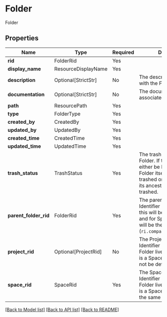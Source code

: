 # Folder

Folder

## Properties
| Name | Type | Required | Description |
| ------------ | ------------- | ------------- | ------------- |
**rid** | FolderRid | Yes |  |
**display_name** | ResourceDisplayName | Yes |  |
**description** | Optional[StrictStr] | No | The description associated with the Folder. |
**documentation** | Optional[StrictStr] | No | The documentation associated with the Folder. |
**path** | ResourcePath | Yes |  |
**type** | FolderType | Yes |  |
**created_by** | CreatedBy | Yes |  |
**updated_by** | UpdatedBy | Yes |  |
**created_time** | CreatedTime | Yes |  |
**updated_time** | UpdatedTime | Yes |  |
**trash_status** | TrashStatus | Yes | The trash status of the Folder. If trashed, this could either be because the Folder itself has been trashed or because one of its ancestors has been trashed.  |
**parent_folder_rid** | FolderRid | Yes | The parent folder Resource Identifier (RID). For Projects, this will be the Space RID and for Spaces, this value will be the root folder (`ri.compass.main.folder.0`).  |
**project_rid** | Optional[ProjectRid] | No | The Project Resource Identifier (RID) that the Folder lives in. If the Folder is a Space, this value will not be defined.  |
**space_rid** | SpaceRid | Yes | The Space Resource Identifier (RID) that the Folder lives in. If the Folder is a Space, this value will be the same as the Folder RID.  |


[[Back to Model list]](../../../../README.md#models-v2-link) [[Back to API list]](../../../../README.md#apis-v2-link) [[Back to README]](../../../../README.md)
